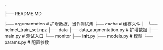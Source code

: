 .

├── README.MD

├── argumentation                         # 扩增数据，当作测试集
├── cache 					       # 缓存文件
│   └── helmet_train_set.npz
├── data
├── data_augmentation.py            # 扩增数据
├── main.py					# 测试入口
└── monitor
    ├── __init__.py
    ├── models.py				# 模型
    └── params.py				# 配置参数